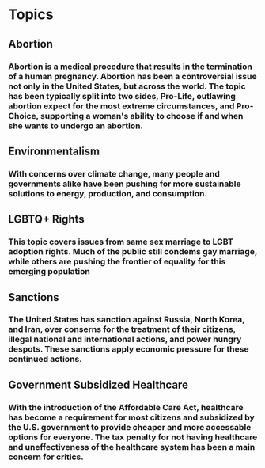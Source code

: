 
# Topics

## Abortion
### Abortion is a medical procedure that results in the termination of a human pregnancy. Abortion has been a controversial issue not only in the United States, but across the world.  The topic has been typically split into two sides, Pro-Life, outlawing abortion expect for the most extreme circumstances, and Pro-Choice, supporting a woman's ability to choose if and when she wants to undergo an abortion.

## Environmentalism
### With concerns over climate change, many people and governments alike have been pushing for more sustainable solutions to energy, production, and consumption.

## LGBTQ+ Rights
### This topic covers issues from same sex marriage to LGBT adoption rights. Much of the public still condems gay marriage, while others are pushing the frontier of equality for this emerging population

## Sanctions
### The United States has sanction against Russia, North Korea, and Iran, over conserns for the treatment of their citizens, illegal national and international actions, and power hungry despots. These sanctions apply economic pressure for these continued actions.

## Government Subsidized Healthcare
### With the introduction of the Affordable Care Act, healthcare has become a requirement for most citizens and subsidized by the U.S. government to provide cheaper and more accessable options for everyone.  The tax penalty for not having healthcare and uneffectiveness of the healthcare system has been a main concern for critics.



